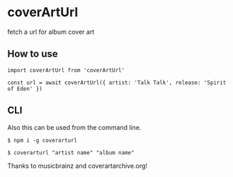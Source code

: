 # coverArtUrl

fetch a url for album cover art

## How to use

```
import coverArtUrl from 'coverArtUrl'

const url = await coverArtUrl({ artist: 'Talk Talk', release: 'Spirit of Eden' })
```

## CLI

Also this can be used from the command line.

`$ npm i -g coverarturl`

`$ coverarturl "artist name" "album name"`

Thanks to musicbrainz and coverartarchive.org!
